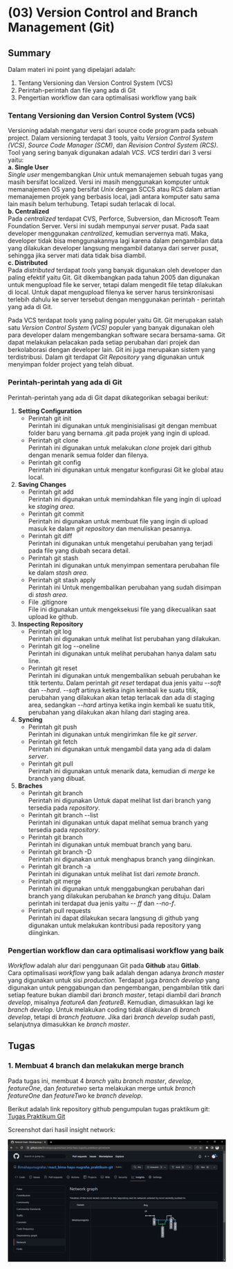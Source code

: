# (03) Version Control and Branch Management (Git)
## Summary

Dalam materi ini point yang dipelajari adalah:
1. Tentang Versioning dan Version Control System (VCS)
2. Perintah-perintah dan file yang ada di Git
3. Pengertian workflow dan cara optimalisasi workflow yang baik

### Tentang Versioning dan Version Control System (VCS)
Versioning adalah mengatur versi dari source code program pada sebuah project. Dalam versioning terdapat 3 tools, yaitu _Version Control System (VCS)_, _Source Code Manager (SCM)_, dan _Revision Control System (RCS)_. Tool yang sering banyak digunakan adalah _VCS_. _VCS_ terdiri dari 3 versi yaitu:\
**a. Single User**\
_Single user_ mengembangkan _Unix_ untuk memanajemen sebuah tugas yang masih bersifat localized. Versi ini masih menggunakan komputer untuk memanajemen OS yang bersifat _Unix_ dengan SCCS atau RCS dalam artian memanajemen projek yang berbasis local, jadi antara komputer satu sama lain masih belum terhubung. Tetapi sudah terlacak di local.\
**b. Centralized**\
Pada _centralized_ terdapat CVS, Perforce, Subversion, dan Microsoft Team Foundation Server. Versi ini sudah mempunyai _server_ pusat. Pada saat developer menggunakan _centralized_, kemudian servernya mati. Maka, developer tidak bisa menggunakannya lagi karena dalam pengambilan data yang dilakukan developer langsung mengambil datanya dari server pusat, sehingga jika server mati data tidak bisa diambil.\
**c. Distributed**\
Pada _distributed_ terdapat _tools_ yang banyak digunakan oleh developer dan paling efektif yaitu Git. Git dikembangkan pada tahun 2005 dan digunakan untuk mengupload file ke server, tetapi dalam mengedit file tetap dilakukan di local. Untuk dapat mengupload filenya ke server harus tersinkronisasi terlebih dahulu ke server tersebut dengan menggunakan perintah - perintah yang ada di Git.

Pada VCS terdapat _tools_ yang paling populer yaitu Git. Git merupakan salah satu _Version Control System (VCS)_ populer yang banyak digunakan oleh para developer dalam mengembangkan software secara bersama-sama. Git dapat melakukan pelacakan pada setiap perubahan dari projek dan berkolaborasi dengan developer lain. Git ini juga merupakan sistem yang terdistribusi. Dalam git terdapat _Git Repository_ yang digunakan untuk menyimpan folder project yang telah dibuat.

### Perintah-perintah yang ada di Git
Perintah-perintah yang ada di Git dapat dikategorikan sebagai berikut:
1. **Setting Configuration**
   - Perintah git init\
     Perintah ini digunakan untuk menginisialisasi git dengan membuat folder baru yang bernama .git pada projek yang ingin di upload.
   - Perintah git clone\
     Perintah ini digunakan untuk melakukan _clone_ projek dari github dengan menarik semua folder dan filenya.
   - Perintah git config\
     Perintah ini digunakan untuk mengatur konfigurasi Git ke global atau local.
2. **Saving Changes**
   - Perintah git add\
     Perintah ini digunakan untuk memindahkan file yang ingin di upload ke _staging area_.
   - Perintah git commit\
     Perintah ini digunakan untuk membuat file yang ingin di upload masuk ke dalam _git repository_ dan menuliskan pesannya.
   - Perintah git diff\
     Perintah ini digunakan untuk mengetahui perubahan yang terjadi pada file yang diubah secara detail.
   - Perintah git stash\
     Perintah ini digunakan untuk menyimpan sementara perubahan file ke dalam _stash area_.
   - Perintah git stash apply\
     Perintah ini Untuk mengembalikan perubahan yang sudah disimpan di _stash area_.
   - File .gitignore\
     File ini digunakan untuk mengeksekusi file yang dikecualikan saat upload ke github.
3. **Inspecting Repository**
   - Perintah git log\
     Perintah ini digunakan untuk melihat list perubahan yang dilakukan. 
   - Perintah git log --oneline\
     Perintah ini digunakan untuk melihat perubahan hanya dalam satu line.
   - Perintah git reset\
     Perintah ini digunakan untuk mengembalikan sebuah perubahan ke titik tertentu. Dalam perintah _git reset_ terdapat dua jenis yaitu _--soft_ dan _--hard_. _--soft_      artinya ketika ingin kembali ke suatu titik, perubahan yang dilakukan akan tetap terlacak dan ada di staging area, sedangkan _--hard_ artinya ketika ingin kembali ke suatu titik, perubahan yang dilakukan akan hilang dari staging area.
 4. **Syncing**
    - Perintah git push\
      Perintah ini digunakan untuk mengirimkan file ke _git server_.
    - Perintah git fetch\
      Perintah ini digunakan untuk mengambil data yang ada di dalam _server_.
    - Perintah git pull\
      Perintah ini digunakan untuk menarik data, kemudian di _merge_ ke branch yang dibuat.
 5. **Braches**
    - Perintah git branch\
      Perintah ini digunakan Untuk dapat melihat list dari branch yang tersedia pada _repository_. 
    - Perintah git branch --list\
      Perintah ini digunakan untuk dapat melihat semua branch yang tersedia pada _repository_.
    - Perintah git branch <branch>\
      Perintah ini digunakan untuk membuat branch yang baru. 
    - Perintah git branch -D <branch>\
      Perintah ini digunakan untuk menghapus branch yang diinginkan.
    - Perintah git branch -a\
      Perintah ini digunakan untuk melihat list dari _remote branch_.
    - Perintah git merge\
      Perintah ini digunakan untuk menggabungkan perubahan dari branch yang dilakukan perubahan ke _branch_ yang dituju. Dalam perintah ini terdapat dua jenis yaitu _--       ff_ dan _--no-f_.
    - Perintah pull requests\
      Perintah ini dapat dilakukan secara langsung di github yang digunakan untuk melakukan kontribusi pada repository yang diinginkan.

### Pengertian workflow dan cara optimalisasi workflow yang baik
_Workflow_ adalah alur dari penggunaan Git pada **Github** atau **Gitlab**.\
Cara optimalisasi _workflow_ yang baik adalah dengan adanya _branch master_ yang digunakan untuk sisi _production_. Terdapat juga _branch develop_ yang digunakan untuk penggabungan dan pengembangan, pengambilan titik dari setiap feature bukan diambil dari _branch master_, tetapi diambil dari _branch develop_, misalnya _featureA_ dan _featureB_. Kemudian, dimasukkan lagi ke _branch develop_. Untuk melakukan coding tidak dilakukan di _branch develop_, tetapi di _branch featuare_. Jika dari _branch develop_ sudah pasti, selanjutnya dimasukkan ke _branch master_. 


## Tugas
### 1. Membuat 4 branch dan melakukan merge branch
Pada tugas ini, membuat 4 _branch_ yaitu _branch master_, _develop_, _featureOne_, dan _featuretwo_ serta melakukan merge untuk _branch featureOne_ dan _featureTwo_ ke _branch develop_.

Berikut adalah link repository github pengumpulan tugas praktikum git:\
[Tugas Praktikum Git](https://github.com/Bimahayunugraha/react_bima-hayu-nugraha_praktikum-git)

Screenshot dari hasil insight network:

![screenshot](./screenshots/screenshots.png)